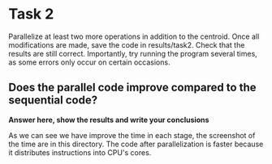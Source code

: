 # Task 2
Parallelize at least two more operations in addition to the centroid. Once all modifications are made, save the code in results/task2.
Check that the results are still correct. Importantly, try running the program several times, as some errors only occur on certain occasions.

## Does the parallel code improve compared to the sequential code?
**Answer here, show the results and write your conclusions**

As we can see we have improve the time in each stage, the screenshot of the time are in this directory. The code after parallelization is faster because it distributes instructions into CPU's cores.

   
